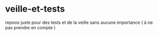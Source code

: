 # veille-et-tests
repoos juste pour des tests et de la veille sans aucune importance ( à ne pas prendre en compte )
